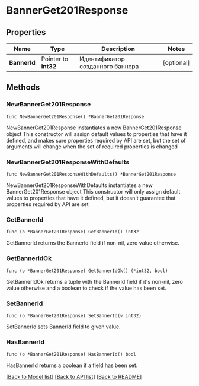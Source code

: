 # BannerGet201Response

## Properties

Name | Type | Description | Notes
------------ | ------------- | ------------- | -------------
**BannerId** | Pointer to **int32** | Идентификатор созданного баннера | [optional] 

## Methods

### NewBannerGet201Response

`func NewBannerGet201Response() *BannerGet201Response`

NewBannerGet201Response instantiates a new BannerGet201Response object
This constructor will assign default values to properties that have it defined,
and makes sure properties required by API are set, but the set of arguments
will change when the set of required properties is changed

### NewBannerGet201ResponseWithDefaults

`func NewBannerGet201ResponseWithDefaults() *BannerGet201Response`

NewBannerGet201ResponseWithDefaults instantiates a new BannerGet201Response object
This constructor will only assign default values to properties that have it defined,
but it doesn't guarantee that properties required by API are set

### GetBannerId

`func (o *BannerGet201Response) GetBannerId() int32`

GetBannerId returns the BannerId field if non-nil, zero value otherwise.

### GetBannerIdOk

`func (o *BannerGet201Response) GetBannerIdOk() (*int32, bool)`

GetBannerIdOk returns a tuple with the BannerId field if it's non-nil, zero value otherwise
and a boolean to check if the value has been set.

### SetBannerId

`func (o *BannerGet201Response) SetBannerId(v int32)`

SetBannerId sets BannerId field to given value.

### HasBannerId

`func (o *BannerGet201Response) HasBannerId() bool`

HasBannerId returns a boolean if a field has been set.


[[Back to Model list]](../README.md#documentation-for-models) [[Back to API list]](../README.md#documentation-for-api-endpoints) [[Back to README]](../README.md)


